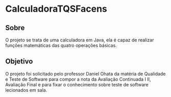 # CalculadoraTQSFacens

## Sobre

O projeto se trata de uma calculadora em Java, ela é capaz de realizar funções matemáticas das quatro operações básicas.

## Objetivo

O projeto foi solicitado pelo professor Daniel Ohata da matéria de Qualidade e Teste de Software para compor a nota da Avaliação Continuada I II, Avaliação Final e para fixar o conhecimento sobre teste de software lecionados em sala.
